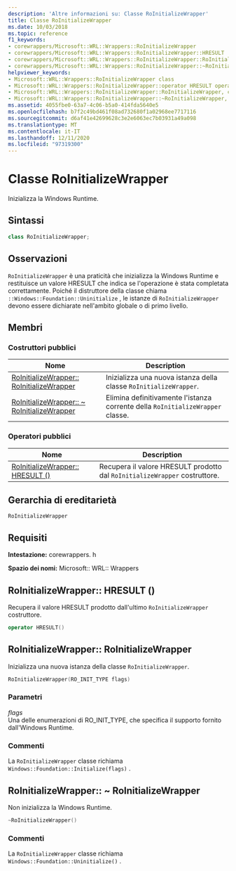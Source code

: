 ```yaml
---
description: 'Altre informazioni su: Classe RoInitializeWrapper'
title: Classe RoInitializeWrapper
ms.date: 10/03/2018
ms.topic: reference
f1_keywords:
- corewrappers/Microsoft::WRL::Wrappers::RoInitializeWrapper
- corewrappers/Microsoft::WRL::Wrappers::RoInitializeWrapper::HRESULT
- corewrappers/Microsoft::WRL::Wrappers::RoInitializeWrapper::RoInitializeWrapper
- corewrappers/Microsoft::WRL::Wrappers::RoInitializeWrapper::~RoInitializeWrapper
helpviewer_keywords:
- Microsoft::WRL::Wrappers::RoInitializeWrapper class
- Microsoft::WRL::Wrappers::RoInitializeWrapper::operator HRESULT operator
- Microsoft::WRL::Wrappers::RoInitializeWrapper::RoInitializeWrapper, constructor
- Microsoft::WRL::Wrappers::RoInitializeWrapper::~RoInitializeWrapper, destructor
ms.assetid: 4055fbe0-63a7-4c06-b5a0-414fda5640e5
ms.openlocfilehash: b7f2c49bd461f08ad732680f1a02968ee7717116
ms.sourcegitcommit: d6af41e42699628c3e2e6063ec7b03931a49a098
ms.translationtype: MT
ms.contentlocale: it-IT
ms.lasthandoff: 12/11/2020
ms.locfileid: "97319300"
---
```

# <a name="roinitializewrapper-class"></a>Classe RoInitializeWrapper

Inizializza la Windows Runtime.

## <a name="syntax"></a>Sintassi

```cpp
class RoInitializeWrapper;
```

## <a name="remarks"></a>Osservazioni

`RoInitializeWrapper` è una praticità che inizializza la Windows Runtime e restituisce un valore HRESULT che indica se l'operazione è stata completata correttamente. Poiché il distruttore della classe chiama `::Windows::Foundation::Uninitialize` , le istanze di `RoInitializeWrapper` devono essere dichiarate nell'ambito globale o di primo livello.

## <a name="members"></a>Membri

### <a name="public-constructors"></a>Costruttori pubblici

Nome                                                                    | Description
----------------------------------------------------------------------- | -----------------------------------------------------------------
[RoInitializeWrapper:: RoInitializeWrapper](#roinitializewrapper)        | Inizializza una nuova istanza della classe `RoInitializeWrapper`.
[RoInitializeWrapper:: ~ RoInitializeWrapper](#tilde-roinitializewrapper) | Elimina definitivamente l'istanza corrente della `RoInitializeWrapper` classe.

### <a name="public-operators"></a>Operatori pubblici

Nome                                       | Description
------------------------------------------ | ------------------------------------------------------------------------
[RoInitializeWrapper:: HRESULT ()](#hresult) | Recupera il valore HRESULT prodotto dal `RoInitializeWrapper` costruttore.

## <a name="inheritance-hierarchy"></a>Gerarchia di ereditarietà

`RoInitializeWrapper`

## <a name="requirements"></a>Requisiti

**Intestazione:** corewrappers. h

**Spazio dei nomi:** Microsoft:: WRL:: Wrappers

## <a name="roinitializewrapperhresult"></a><a name="hresult"></a> RoInitializeWrapper:: HRESULT ()

Recupera il valore HRESULT prodotto dall'ultimo `RoInitializeWrapper` costruttore.

```cpp
operator HRESULT()
```

## <a name="roinitializewrapperroinitializewrapper"></a><a name="roinitializewrapper"></a> RoInitializeWrapper:: RoInitializeWrapper

Inizializza una nuova istanza della classe `RoInitializeWrapper`.

```cpp
RoInitializeWrapper(RO_INIT_TYPE flags)
```

### <a name="parameters"></a>Parametri

*flags*<br/>
Una delle enumerazioni di RO_INIT_TYPE, che specifica il supporto fornito dall'Windows Runtime.

### <a name="remarks"></a>Commenti

La `RoInitializeWrapper` classe richiama `Windows::Foundation::Initialize(flags)` .

## <a name="roinitializewrapperroinitializewrapper"></a><a name="tilde-roinitializewrapper"></a> RoInitializeWrapper:: ~ RoInitializeWrapper

Non inizializza la Windows Runtime.

```cpp
~RoInitializeWrapper()
```

### <a name="remarks"></a>Commenti

La `RoInitializeWrapper` classe richiama `Windows::Foundation::Uninitialize()` .
